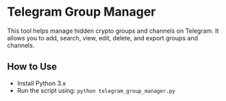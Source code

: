 # Telegram Group Manager

This tool helps manage hidden crypto groups and channels on Telegram. It allows you to add, search, view, edit, delete, and export groups and channels.

## How to Use
- Install Python 3.x
- Run the script using: `python telegram_group_manager.py`
